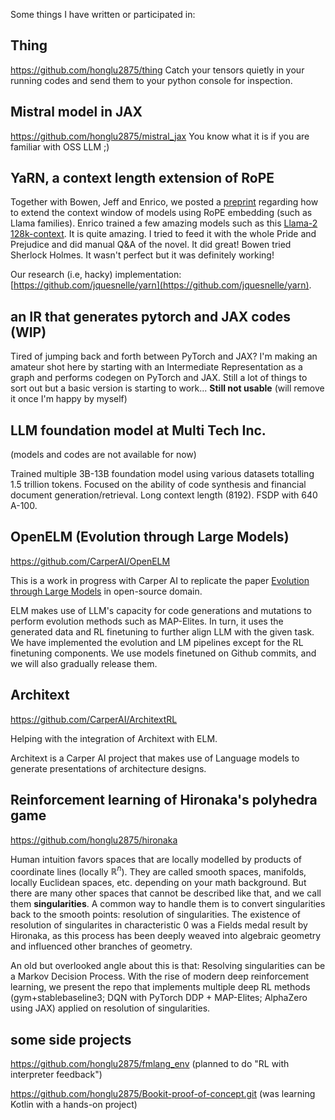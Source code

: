 Some things I have written or participated in:

## Thing
https://github.com/honglu2875/thing
Catch your tensors quietly in your running codes and send them to your python console for inspection.

## Mistral model in JAX
https://github.com/honglu2875/mistral_jax
You know what it is if you are familiar with OSS LLM ;)

## YaRN, a context length extension of RoPE
Together with Bowen, Jeff and Enrico, we posted a [preprint](https://arxiv.org/abs/2309.00071) regarding how to extend the context window of models using RoPE embedding (such as Llama families). Enrico trained a few amazing models such as this [Llama-2 128k-context](https://huggingface.co/conceptofmind/Yarn-Llama-2-7b-128k). It is quite amazing. I tried to feed it with the whole Pride and Prejudice and did manual Q&A of the novel. It did great! Bowen tried Sherlock Holmes. It wasn't perfect but it was definitely working!

Our research (i.e, hacky) implementation: [https://github.com/jquesnelle/yarn](https://github.com/jquesnelle/yarn).

## an IR that generates pytorch and JAX codes (WIP)
Tired of jumping back and forth between PyTorch and JAX? I'm making an amateur shot here by starting with an Intermediate Representation as a graph and performs codegen on PyTorch and JAX. Still a lot of things to sort out but a basic version is starting to work... **Still not usable** (will remove it once I'm happy by myself)

## LLM foundation model at Multi Tech Inc.
(models and codes are not available for now)

Trained multiple 3B-13B foundation model using various datasets totalling 1.5 trillion tokens. Focused on the ability of code synthesis and financial document generation/retrieval. Long context length (8192). FSDP with 640 A-100.

## OpenELM (Evolution through Large Models)
https://github.com/CarperAI/OpenELM

This is a work in progress with Carper AI to replicate the paper [Evolution through Large Models](https://arxiv.org/abs/2206.08896) in open-source domain.

ELM makes use of LLM's capacity for code generations and mutations to perform evolution methods such as MAP-Elites. In turn, it uses the generated data and RL finetuning to further align LLM with the given task. We have implemented the evolution and LM pipelines except for the RL finetuning components. We use models finetuned on Github commits, and we will also gradually release them.

## Architext
https://github.com/CarperAI/ArchitextRL

Helping with the integration of Architext with ELM.

Architext is a Carper AI project that makes use of Language models to generate presentations of architecture designs. 


## Reinforcement learning of Hironaka's polyhedra game 
https://github.com/honglu2875/hironaka

Human intuition favors spaces that are locally modelled by products of coordinate lines (locally $\mathbb R^n$). They are called smooth spaces, manifolds, locally Euclidean spaces, etc. depending on your math background. But there are many other spaces that cannot be described like that, and we call them **singularities**. A common way to handle them is to convert singularities back to the smooth points: resolution of singularities. The existence of resolution of singularites in characteristic $0$ was a Fields medal result by Hironaka, as this process has been deeply weaved into algebraic geometry and influenced other branches of geometry.

An old but overlooked angle about this is that: Resolving singularities can be a Markov Decision Process. With the rise of modern deep reinforcement learning, we present the repo that implements multiple deep RL methods (gym+stablebaseline3; DQN with PyTorch DDP + MAP-Elites; AlphaZero using JAX) applied on resolution of singularities.


## some side projects
https://github.com/honglu2875/fmlang_env (planned to do "RL with interpreter feedback")

https://github.com/honglu2875/Bookit-proof-of-concept.git (was learning Kotlin with a hands-on project)
